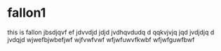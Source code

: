 # fallon1
this is fallon
jbsdjqvf ef
jdvvdjd jdjd
jvdhqvdudq d
qqkvjvjq jqd
jvdjdjq d
jvdqjd 
wjwefbjwbefjwf
wjfvwfvwf
wfjwfuwvfkwbf
wfjwfguwfbwf

